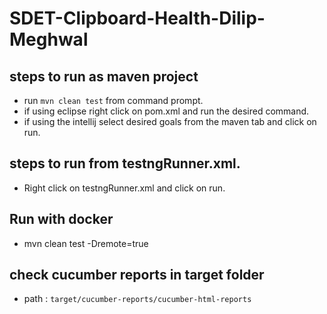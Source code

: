 # SDET-Clipboard-Health-Dilip-Meghwal

## steps to run as maven project
- run ```mvn clean test``` from command prompt.
- if using eclipse right click on pom.xml and run the desired command.
- if using the intellij select desired goals from the maven tab and click on run.

## steps to run from testngRunner.xml.
- Right click on testngRunner.xml and click on run.

## Run with docker
- mvn clean test -Dremote=true

## check cucumber reports in target folder
- path : ```target/cucumber-reports/cucumber-html-reports```